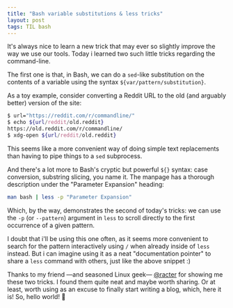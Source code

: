 ```yaml
---
title: "Bash variable substitutions & less tricks"
layout: post
tags: TIL bash
---
```


It's always nice to learn a new trick that may ever so slightly improve the way we use our tools. Today i learned two such little tricks regarding the command-line.

The first one is that, in Bash, we can do a `sed`-like substitution on the contents of a variable using the syntax `${var/pattern/substitution}`.

As a toy example, consider converting a Reddit URL to the old (and arguably better) version of the site:

```bash
$ url="https://reddit.com/r/commandline/"
$ echo ${url/reddit/old.reddit}
https://old.reddit.com/r/commandline/
$ xdg-open ${url/reddit/old.reddit}
```

This seems like a more convenient way of doing simple text replacements than having to pipe things to a `sed` subprocess.

And there's a lot more to Bash's cryptic but powerful `${}` syntax: case conversion, substring slicing, you name it. The manpage has a thorough description under the "Parameter Expansion" heading:

```bash
man bash | less -p "Parameter Expansion"
```

Which, by the way, demonstrates the second of today's tricks: we can use the `-p` (or `--pattern`) argument in `less` to scroll directly to the first occurrence of a given pattern.

I doubt that i'll be using this one often, as it seems more convenient to search for the pattern interactively using `/` when already inside of `less` instead. But i can imagine using it as a neat "documentation pointer" to share a `less` command with others, just like the above snippet :)

Thanks to my friend —and seasoned Linux geek— [@racter](https://twitter.com/racter/) for showing me these two tricks. I found them quite neat and maybe worth sharing. Or at least, worth using as an excuse to finally start writing a blog, which, here it is! So, hello world! 👋
